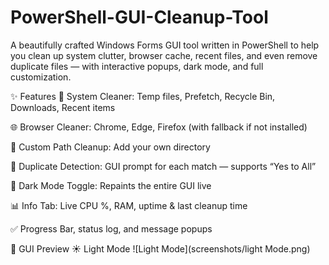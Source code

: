 # PowerShell-GUI-Cleanup-Tool
A beautifully crafted Windows Forms GUI tool written in PowerShell to help you clean up system clutter, browser cache, recent files, and even remove duplicate files — with interactive popups, dark mode, and full customization.

✨ Features
🧹 System Cleaner: Temp files, Prefetch, Recycle Bin, Downloads, Recent items

🌐 Browser Cleaner: Chrome, Edge, Firefox (with fallback if not installed)

📁 Custom Path Cleanup: Add your own directory

🔄 Duplicate Detection: GUI prompt for each match — supports “Yes to All”

🌙 Dark Mode Toggle: Repaints the entire GUI live

📊 Info Tab: Live CPU %, RAM, uptime & last cleanup time

✅ Progress Bar, status log, and message popups

📸 GUI Preview
☀️ Light Mode
![Light Mode](screenshots/light Mode.png)
